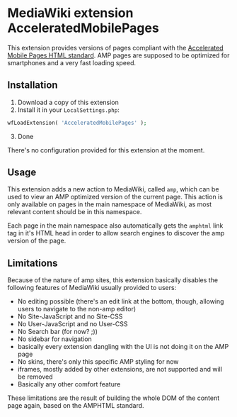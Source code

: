 # MediaWiki extension AcceleratedMobilePages

This extension provides versions of pages compliant with the [Accelerated Mobile Pages HTML standard](https://amp.dev/).
AMP pages are supposed to be optimized for smartphones and a very fast loading speed.

## Installation

1. Download a copy of this extension
2. Install it in your `LocalSettings.php`:
```php
wfLoadExtension( 'AcceleratedMobilePages' );
```
3. Done

There's no configuration provided for this extension at the moment.

## Usage

This extension adds a new action to MediaWiki, called `amp`, which can be used to view an AMP optimized version of the current page.
This action is only available on pages in the main namespace of MediaWiki, as most relevant content should be in this namespace.

Each page in the main namespace also automatically gets the `amphtml` link tag in it's HTML head in order to allow search engines to discover the amp version of the page.

## Limitations

Because of the nature of amp sites, this extension basically disables the following features of MediaWiki usually provided to users:
* No editing possible (there's an edit link at the bottom, though, allowing users to navigate to the non-amp editor)
* No Site-JavaScript and no Site-CSS
* No User-JavaScript and no User-CSS
* No Search bar (for now? ;))
* No sidebar for navigation
* basically every extension dangling with the UI is not doing it on the AMP page
* No skins, there's only this specific AMP styling for now
* iframes, mostly added by other extensions, are not supported and will be removed
* Basically any other comfort feature

These limitations are the result of building the whole DOM of the content page again, based on the AMPHTML standard.
